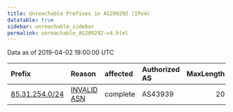 ```yaml
---
title: Unreachable Prefixes in AS209292 (IPv4)
datatable: true
sidebar: unreachable_sidebar
permalink: unreachable_AS209292-v4.html
---
```


Data as of 2019-04-02 19:00:00 UTC


<div class="datatable-begin"></div>

| Prefix                                                 | Reason                                                                                                 | affected   | Authorized AS   |   MaxLength | Anchor                                         |   unreachable /24s |
|:-------------------------------------------------------|:-------------------------------------------------------------------------------------------------------|:-----------|:----------------|------------:|:-----------------------------------------------|-------------------:|
| [85.31.254.0/24](https://stat.ripe.net/85.31.254.0/24) | [INVALID ASN](https://rpki-validator.ripe.net/announcement-preview?asn=AS209292&prefix=85.31.254.0/24) | complete   | AS43939         |          20 | [RIPE](unreachable_RIPE_NCC_RPKI_Root-v4.html) |                  1 |

<div class="datatable-end"></div>